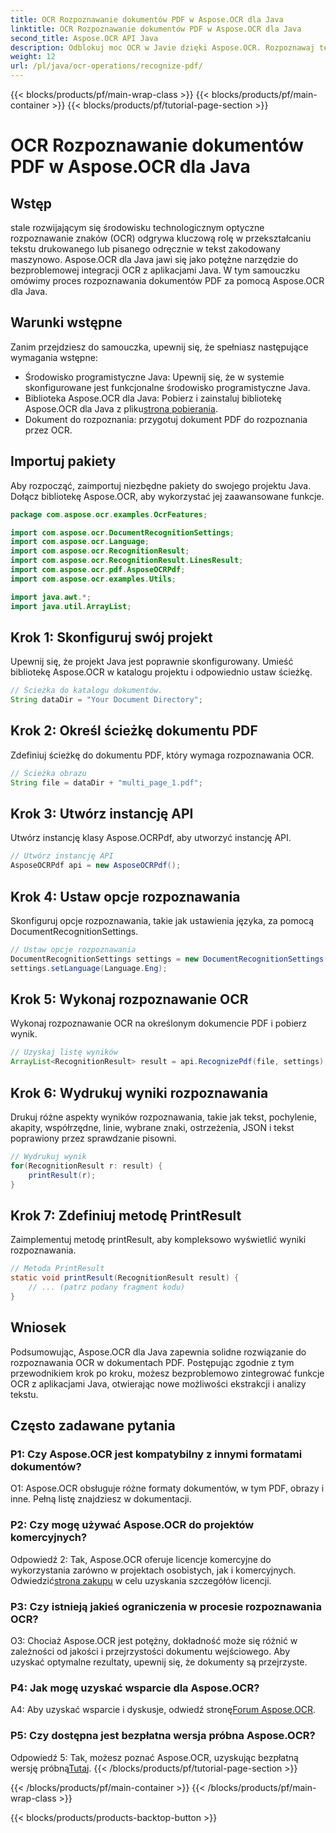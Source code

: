 ```yaml
---
title: OCR Rozpoznawanie dokumentów PDF w Aspose.OCR dla Java
linktitle: OCR Rozpoznawanie dokumentów PDF w Aspose.OCR dla Java
second_title: Aspose.OCR API Java
description: Odblokuj moc OCR w Javie dzięki Aspose.OCR. Rozpoznawaj tekst w dokumentach PDF bez wysiłku. Zwiększaj swoje aplikacje dzięki precyzji i szybkości.
weight: 12
url: /pl/java/ocr-operations/recognize-pdf/
---
```


{{< blocks/products/pf/main-wrap-class >}}
{{< blocks/products/pf/main-container >}}
{{< blocks/products/pf/tutorial-page-section >}}

# OCR Rozpoznawanie dokumentów PDF w Aspose.OCR dla Java

## Wstęp

stale rozwijającym się środowisku technologicznym optyczne rozpoznawanie znaków (OCR) odgrywa kluczową rolę w przekształcaniu tekstu drukowanego lub pisanego odręcznie w tekst zakodowany maszynowo. Aspose.OCR dla Java jawi się jako potężne narzędzie do bezproblemowej integracji OCR z aplikacjami Java. W tym samouczku omówimy proces rozpoznawania dokumentów PDF za pomocą Aspose.OCR dla Java.

## Warunki wstępne

Zanim przejdziesz do samouczka, upewnij się, że spełniasz następujące wymagania wstępne:

- Środowisko programistyczne Java: Upewnij się, że w systemie skonfigurowane jest funkcjonalne środowisko programistyczne Java.
-  Biblioteka Aspose.OCR dla Java: Pobierz i zainstaluj bibliotekę Aspose.OCR dla Java z pliku[strona pobierania](https://releases.aspose.com/ocr/java/).
- Dokument do rozpoznania: przygotuj dokument PDF do rozpoznania przez OCR.

## Importuj pakiety

Aby rozpocząć, zaimportuj niezbędne pakiety do swojego projektu Java. Dołącz bibliotekę Aspose.OCR, aby wykorzystać jej zaawansowane funkcje.

```java
package com.aspose.ocr.examples.OcrFeatures;

import com.aspose.ocr.DocumentRecognitionSettings;
import com.aspose.ocr.Language;
import com.aspose.ocr.RecognitionResult;
import com.aspose.ocr.RecognitionResult.LinesResult;
import com.aspose.ocr.pdf.AsposeOCRPdf;
import com.aspose.ocr.examples.Utils;

import java.awt.*;
import java.util.ArrayList;
```

## Krok 1: Skonfiguruj swój projekt

Upewnij się, że projekt Java jest poprawnie skonfigurowany. Umieść bibliotekę Aspose.OCR w katalogu projektu i odpowiednio ustaw ścieżkę.

```java
// Ścieżka do katalogu dokumentów.
String dataDir = "Your Document Directory";
```

## Krok 2: Określ ścieżkę dokumentu PDF

Zdefiniuj ścieżkę do dokumentu PDF, który wymaga rozpoznawania OCR.

```java
// Ścieżka obrazu
String file = dataDir + "multi_page_1.pdf";
```

## Krok 3: Utwórz instancję API

Utwórz instancję klasy Aspose.OCRPdf, aby utworzyć instancję API.

```java
// Utwórz instancję API
AsposeOCRPdf api = new AsposeOCRPdf();
```

## Krok 4: Ustaw opcje rozpoznawania

Skonfiguruj opcje rozpoznawania, takie jak ustawienia języka, za pomocą DocumentRecognitionSettings.

```java
// Ustaw opcje rozpoznawania
DocumentRecognitionSettings settings = new DocumentRecognitionSettings(2);
settings.setLanguage(Language.Eng);
```

## Krok 5: Wykonaj rozpoznawanie OCR

Wykonaj rozpoznawanie OCR na określonym dokumencie PDF i pobierz wynik.

```java
// Uzyskaj listę wyników
ArrayList<RecognitionResult> result = api.RecognizePdf(file, settings);
```

## Krok 6: Wydrukuj wyniki rozpoznawania

Drukuj różne aspekty wyników rozpoznawania, takie jak tekst, pochylenie, akapity, współrzędne, linie, wybrane znaki, ostrzeżenia, JSON i tekst poprawiony przez sprawdzanie pisowni.

```java
// Wydrukuj wynik
for(RecognitionResult r: result) {
    printResult(r);
}
```

## Krok 7: Zdefiniuj metodę PrintResult

Zaimplementuj metodę printResult, aby kompleksowo wyświetlić wyniki rozpoznawania.

```java
// Metoda PrintResult
static void printResult(RecognitionResult result) {
    // ... (patrz podany fragment kodu)
}
```

## Wniosek

Podsumowując, Aspose.OCR dla Java zapewnia solidne rozwiązanie do rozpoznawania OCR w dokumentach PDF. Postępując zgodnie z tym przewodnikiem krok po kroku, możesz bezproblemowo zintegrować funkcje OCR z aplikacjami Java, otwierając nowe możliwości ekstrakcji i analizy tekstu.

## Często zadawane pytania

### P1: Czy Aspose.OCR jest kompatybilny z innymi formatami dokumentów?

O1: Aspose.OCR obsługuje różne formaty dokumentów, w tym PDF, obrazy i inne. Pełną listę znajdziesz w dokumentacji.

### P2: Czy mogę używać Aspose.OCR do projektów komercyjnych?

 Odpowiedź 2: Tak, Aspose.OCR oferuje licencje komercyjne do wykorzystania zarówno w projektach osobistych, jak i komercyjnych. Odwiedzić[strona zakupu](https://purchase.aspose.com/buy) w celu uzyskania szczegółów licencji.

### P3: Czy istnieją jakieś ograniczenia w procesie rozpoznawania OCR?

O3: Chociaż Aspose.OCR jest potężny, dokładność może się różnić w zależności od jakości i przejrzystości dokumentu wejściowego. Aby uzyskać optymalne rezultaty, upewnij się, że dokumenty są przejrzyste.

### P4: Jak mogę uzyskać wsparcie dla Aspose.OCR?

 A4: Aby uzyskać wsparcie i dyskusje, odwiedź stronę[Forum Aspose.OCR](https://forum.aspose.com/c/ocr/16).

### P5: Czy dostępna jest bezpłatna wersja próbna Aspose.OCR?

 Odpowiedź 5: Tak, możesz poznać Aspose.OCR, uzyskując bezpłatną wersję próbną[Tutaj](https://releases.aspose.com/).
{{< /blocks/products/pf/tutorial-page-section >}}

{{< /blocks/products/pf/main-container >}}
{{< /blocks/products/pf/main-wrap-class >}}

{{< blocks/products/products-backtop-button >}}
